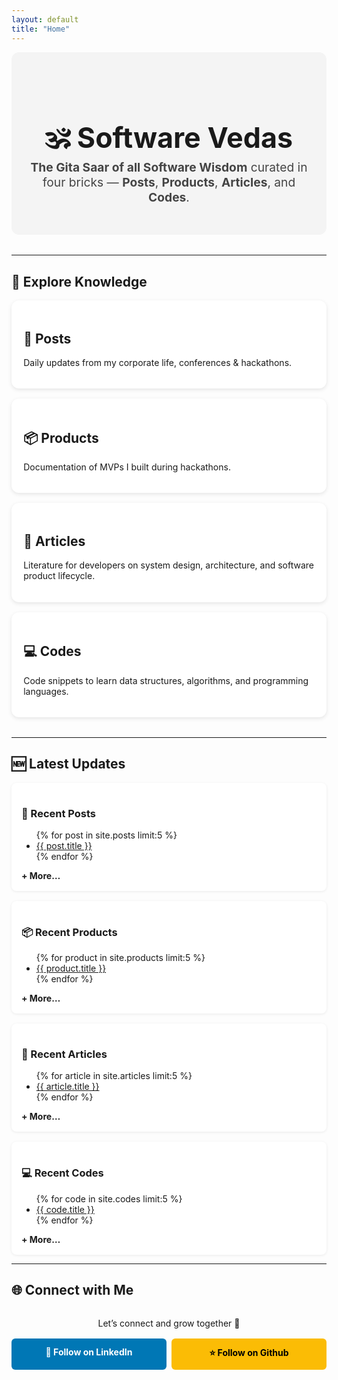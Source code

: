 ```yaml
---
layout: default
title: "Home"
---
```


<!-- 🎯 Hero Section -->
<div style="text-align: center; padding: 3rem 1rem; background: #f4f4f4; border-radius: 12px; margin-bottom: 2rem;">
  <h1 style="font-size: clamp(2rem, 5vw, 2.8rem); margin-bottom: 0.5rem;">🕉️ Software Vedas</h1>
  <p style="font-size: clamp(1rem, 2.5vw, 1.2rem); color: #444; max-width: 700px; margin: auto;">
    <b>The Gita Saar of all Software Wisdom</b> curated in four bricks — <b>Posts</b>, <b>Products</b>, <b>Articles</b>, and <b>Codes</b>.
  </p>
</div>

---

## 📑 Explore Knowledge
<div style="display: grid; grid-template-columns: repeat(auto-fit, minmax(250px, 1fr)); gap: 1rem; margin-bottom: 2rem;">

  <a href="{{ site.baseurl }}/posts/" style="padding: 1.2rem; background: #fff; border-radius: 12px; box-shadow: 0 2px 6px rgba(0,0,0,0.1); text-decoration: none; color: inherit; display: block;">
    <h2>📝 Posts</h2>
    <p>Daily updates from my corporate life, conferences & hackathons.</p>
  </a>

  <a href="{{ site.baseurl }}/products/" style="padding: 1.2rem; background: #fff; border-radius: 12px; box-shadow: 0 2px 6px rgba(0,0,0,0.1); text-decoration: none; color: inherit; display: block;">
    <h2>📦 Products</h2>
    <p>Documentation of MVPs I built during hackathons.</p>
  </a>

  <a href="{{ site.baseurl }}/articles/" style="padding: 1.2rem; background: #fff; border-radius: 12px; box-shadow: 0 2px 6px rgba(0,0,0,0.1); text-decoration: none; color: inherit; display: block;">
    <h2>📘 Articles</h2>
    <p>Literature for developers on system design, architecture, and software product lifecycle.</p>
  </a>

  <a href="{{ site.baseurl }}/codes/" style="padding: 1.2rem; background: #fff; border-radius: 12px; box-shadow: 0 2px 6px rgba(0,0,0,0.1); text-decoration: none; color: inherit; display: block;">
    <h2>💻 Codes</h2>
    <p>Code snippets to learn data structures, algorithms, and programming languages.</p>
  </a>

</div>

---

## 🆕 Latest Updates
<div style="display: grid; grid-template-columns: repeat(auto-fit, minmax(250px, 1fr)); gap: 1rem;">

  <!-- Posts -->
  <div style="background: #fff; padding: 1rem; border-radius: 8px; box-shadow: 0 1px 4px rgba(0,0,0,0.08);">
    <h3>📝 Recent Posts</h3>
    <ul>
      {% for post in site.posts limit:5 %}
        <li><a href="{{ post.url | relative_url }}">{{ post.title }}</a></li>
      {% endfor %}
    </ul>
    <a href="{{ site.baseurl }}/posts/" style="font-weight: bold; text-decoration: none;">+ More…</a>
  </div>

  <!-- Products -->
  <div style="background: #fff; padding: 1rem; border-radius: 8px; box-shadow: 0 1px 4px rgba(0,0,0,0.08);">
    <h3>📦 Recent Products</h3>
    <ul>
      {% for product in site.products limit:5 %}
        <li><a href="{{ product.url | relative_url }}">{{ product.title }}</a></li>
      {% endfor %}
    </ul>
    <a href="{{ site.baseurl }}/products/" style="font-weight: bold; text-decoration: none;">+ More…</a>
  </div>

  <!-- Articles -->
  <div style="background: #fff; padding: 1rem; border-radius: 8px; box-shadow: 0 1px 4px rgba(0,0,0,0.08);">
    <h3>📘 Recent Articles</h3>
    <ul>
      {% for article in site.articles limit:5 %}
        <li><a href="{{ article.url | relative_url }}">{{ article.title }}</a></li>
      {% endfor %}
    </ul>
    <a href="{{ site.baseurl }}/articles/" style="font-weight: bold; text-decoration: none;">+ More…</a>
  </div>

  <!-- Codes -->
  <div style="background: #fff; padding: 1rem; border-radius: 8px; box-shadow: 0 1px 4px rgba(0,0,0,0.08);">
    <h3>💻 Recent Codes</h3>
    <ul>
      {% for code in site.codes limit:5 %}
        <li><a href="{{ code.url | relative_url }}">{{ code.title }}</a></li>
      {% endfor %}
    </ul>
    <a href="{{ site.baseurl }}/codes/" style="font-weight: bold; text-decoration: none;">+ More…</a>
  </div>

</div>

---

## 🌐 Connect with Me
<div style="text-align: center; margin-top: 2rem;">

  <p style="margin-bottom: 1rem;">Let’s connect and grow together 🚀</p>

  <div style="display: flex; flex-wrap: wrap; justify-content: center; gap: 0.5rem;">
    <a href="https://www.linkedin.com/company/aryavarta-labs/" target="_blank"
       style="flex: 1 1 200px; text-align: center; padding: 0.8rem; background: #0077b5; color: white; font-weight: bold; text-decoration: none; border-radius: 6px;">
      💼 Follow on LinkedIn
    </a>
    <a href="https://github.com/Aryavarta-Labs" target="_blank"
       style="flex: 1 1 200px; text-align: center; padding: 0.8rem; background: #fbbc05; color: black; font-weight: bold; text-decoration: none; border-radius: 6px;">
      ⭐ Follow on Github
    </a>
  </div>
</div>
